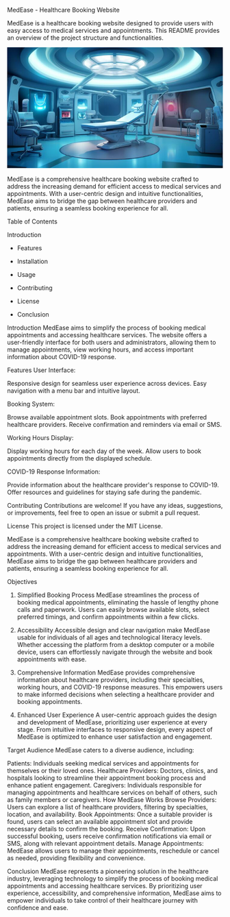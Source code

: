 MedEase - Healthcare Booking Website

MedEase is a healthcare booking website designed to provide users with easy access to medical services and appointments. This README provides an overview of the project structure and functionalities. 

![alt text](image-1.png)


MedEase is a comprehensive healthcare booking website crafted to address the increasing demand for efficient access to medical services and appointments. With a user-centric design and intuitive functionalities, MedEase aims to bridge the gap between healthcare providers and patients, ensuring a seamless booking experience for all.



Table of Contents

Introduction

- Features

- Installation

- Usage

- Contributing

- License

- Conclusion

Introduction
MedEase aims to simplify the process of booking medical appointments and accessing healthcare services. The website offers a user-friendly interface for both users and administrators, allowing them to manage appointments, view working hours, and access important information about COVID-19 response.

Features
User Interface:

Responsive design for seamless user experience across devices.
Easy navigation with a menu bar and intuitive layout.

Booking System:

Browse available appointment slots.
Book appointments with preferred healthcare providers.
Receive confirmation and reminders via email or SMS.

Working Hours Display:

Display working hours for each day of the week.
Allow users to book appointments directly from the displayed schedule.


COVID-19 Response Information:

Provide information about the healthcare provider's response to COVID-19.
Offer resources and guidelines for staying safe during the pandemic.

Contributing
Contributions are welcome! If you have any ideas, suggestions, or improvements, feel free to open an issue or submit a pull request.

License
This project is licensed under the MIT License.


MedEase is a comprehensive healthcare booking website crafted to address the increasing demand for efficient access to medical services and appointments. With a user-centric design and intuitive functionalities, MedEase aims to bridge the gap between healthcare providers and patients, ensuring a seamless booking experience for all.

Objectives
1. Simplified Booking Process
MedEase streamlines the process of booking medical appointments, eliminating the hassle of lengthy phone calls and paperwork. Users can easily browse available slots, select preferred timings, and confirm appointments within a few clicks.

2. Accessibility
Accessible design and clear navigation make MedEase usable for individuals of all ages and technological literacy levels. Whether accessing the platform from a desktop computer or a mobile device, users can effortlessly navigate through the website and book appointments with ease.

3. Comprehensive Information
MedEase provides comprehensive information about healthcare providers, including their specialties, working hours, and COVID-19 response measures. This empowers users to make informed decisions when selecting a healthcare provider and booking appointments.

4. Enhanced User Experience
A user-centric approach guides the design and development of MedEase, prioritizing user experience at every stage. From intuitive interfaces to responsive design, every aspect of MedEase is optimized to enhance user satisfaction and engagement.

Target Audience
MedEase caters to a diverse audience, including:

Patients: Individuals seeking medical services and appointments for themselves or their loved ones.
Healthcare Providers: Doctors, clinics, and hospitals looking to streamline their appointment booking process and enhance patient engagement.
Caregivers: Individuals responsible for managing appointments and healthcare services on behalf of others, such as family members or caregivers.
How MedEase Works
Browse Providers: Users can explore a list of healthcare providers, filtering by specialties, location, and availability.
Book Appointments: Once a suitable provider is found, users can select an available appointment slot and provide necessary details to confirm the booking.
Receive Confirmation: Upon successful booking, users receive confirmation notifications via email or SMS, along with relevant appointment details.
Manage Appointments: MedEase allows users to manage their appointments, reschedule or cancel as needed, providing flexibility and convenience.


Conclusion
MedEase represents a pioneering solution in the healthcare industry, leveraging technology to simplify the process of booking medical appointments and accessing healthcare services. By prioritizing user experience, accessibility, and comprehensive information, MedEase aims to empower individuals to take control of their healthcare journey with confidence and ease.